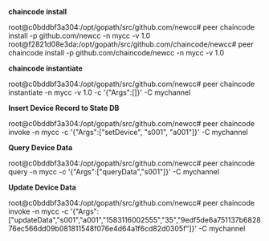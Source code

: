**chaincode install**


root@c0bddbf3a304:/opt/gopath/src/github.com/newcc# peer chaincode install -p github.com/newcc -n mycc -v 1.0
root@f2821d08e3da:/opt/gopath/src/github.com/chaincode/newcc# peer chaincode install -p github.com/chaincode/newcc -n mycc -v 1.0



**chaincode instantiate**


root@c0bddbf3a304:/opt/gopath/src/github.com/newcc# peer chaincode instantiate -n mycc -v 1.0 -c '{"Args":[]}' -C mychannel



**Insert Device Record to State DB**


root@c0bddbf3a304:/opt/gopath/src/github.com/newcc# peer chaincode invoke -n mycc -c '{"Args":["setDevice", "s001", "a001"]}' -C mychannel



**Query Device Data**


root@c0bddbf3a304:/opt/gopath/src/github.com/newcc# peer chaincode query -n mycc -c '{"Args":["queryData","s001"]}' -C mychannel



**Update Device Data**


root@c0bddbf3a304:/opt/gopath/src/github.com/newcc# peer chaincode invoke -n mycc -c '{"Args":["updateData","s001","a001","1583116002555","35","9edf5de6a751137b682876ec566dd09b081811548f076e4d64a1f6cd82d0305f"]}' -C mychannel


